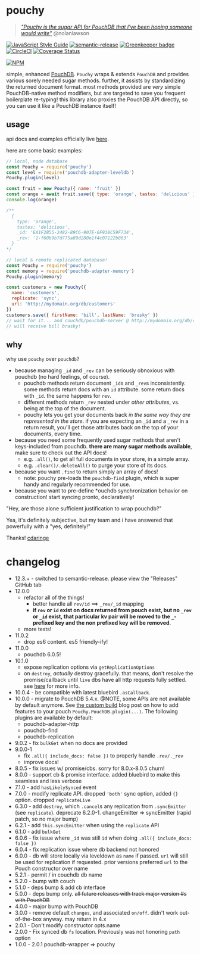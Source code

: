 # pouchy

> [_"Pouchy is the sugar API for PouchDB that I've been hoping someone would write"_](https://twitter.com/nolanlawson/status/647224028529299456)
> @nolanlawson

[![JavaScript Style Guide](https://img.shields.io/badge/code_style-standard-brightgreen.svg)](https://standardjs.com) [![semantic-release](https://img.shields.io/badge/%20%20%F0%9F%93%A6%F0%9F%9A%80-semantic--release-e10079.svg)](https://github.com/semantic-release/semantic-release) [![Greenkeeper badge](https://badges.greenkeeper.io/cdaringe/pouchy.svg)](https://greenkeeper.io/) [![CircleCI](https://circleci.com/gh/cdaringe/pouchy.svg?style=svg)](https://circleci.com/gh/cdaringe/pouchy) [![Coverage Status](https://coveralls.io/repos/github/cdaringe/pouchy/badge.svg?branch=master)](https://coveralls.io/github/cdaringe/pouchy?branch=master)

[![NPM](https://nodei.co/npm/pouchy.png?downloads=true&downloadRank=true&stars=true)](https://nodei.co/npm/pouchy/)


simple, enhanced [PouchDB](https://github.com/pouchdb/pouchdb).  `Pouchy` wraps & extends `PouchDB` and provides various sorely needed sugar methods.  further, it assists by standardizing the returned document format.  most methods provided are _very_ simple PouchDB-native method modifiers, but are targeted to save you frequent boilerplate re-typing!  this library also proxies the PouchDB API directly, so you can use it like a PouchDB instance itself!

## usage

api docs and examples officially live [here](http://cdaringe.github.io/pouchy/).

here are some basic examples:

```js
// local, node database
const Pouchy = require('pouchy')
const level = require('pouchdb-adapter-leveldb')
Pouchy.plugin(level)

const fruit = new Pouchy({ name: 'fruit' })
const orange = await fruit.save({ type: 'orange', tastes: 'delicious' })
console.log(orange)

/**
  {
    type: 'orange',
    tastes: 'delicious',
    _id: 'EA1F2B55-2482-89C6-907E-6F938C59F734',
    _rev: '1-f60b9b7d775a89d280e1f4c07122b863'
  }
*/
```

```js
// local & remote replicated database!
const Pouchy = require('pouchy')
const memory = require('pouchdb-adapter-memory')
Pouchy.plugin(memory)

const customers = new Pouchy({
  name: 'customers',
  replicate: 'sync',
  url: 'http://mydomain.org/db/customers'
})
customers.save({ firstName: 'bill', lastName: 'brasky' })
// wait for it... and couchdb/pouchdb-server @ http://mydomain.org/db/customers
// will receive bill brasky!
```

## why

why use `pouchy` over `pouchdb`?

- because managing `_id` and `_rev` can be seriously obnoxious with pouchdb (no hard feelings, of course).
  - pouchdb methods return document `_id`s and `_rev`s inconsistently.  some methods return docs with an `id` attribute.  some return docs with `_id`.  the same happens for `rev`.
  - different methods return `_rev` nested under _other attributes_, vs. being at the top of the document.
  - pouchy lets you get your documents back _in the same way they are represented in the store_.  if you are expecting an `_id` and a `_rev` in a return result, you'll get those attributes back on the top of your documents, every time.
- because you need some frequently used sugar methods that aren't keys-included from pouchdb.  **there are many sugar methods available**, make sure to check out the API docs!
    - e.g. `.all()`, to get all full documents in your store, in a simple array.
    - e.g. `.clear()/.deleteAll()` to purge your store of its docs.
- because you want `.find` to return simply an array of docs!
  - note: pouchy pre-loads the `pouchdb-find` plugin, which is super handy and regularly recommended for use.
- because you want to pre-define \*ouchdb synchronization behavior on construction!  start syncing pronto, declaratively!

"Hey, are those alone sufficient justification to wrap pouchdb?"

Yea, it's definitely subjective, but my team and i have answered that powerfully with a "yes, definitely!"

Thanks! [cdaringe](http://cdaringe.com/)

# changelog

- 12.3.+ - switched to semantic-release. please view the "Releases" GitHub tab
- 12.0.0
  - refactor all of the things!
    - better handle all `rev/id` ==> `_rev/_id` mapping
    - **if `rev` or `id` exist on docs returned from pouch exist, but no `_rev` or `_id` exist, that particular kv pair will be moved to the `_`-prefixed key and the non prefixed key will be removed**.
  - more tests!
- 11.0.2
  - drop es6 content. es5 friendly-ify!
- 11.0.0
  - pouchdb 6.0.5!
- 10.1.0
  - expose replication options via `getReplicationOptions`
  - on `destroy`, _actually_ destroy gracefully.  that means, don't resolve the promise/callback until `live` dbs have all http requests fully settled. see [here](https://github.com/pouchdb/express-pouchdb/issues/316#issuecomment-241247448) for more info.
- 10.0.4 - be compatible with latest bluebird `.asCallback`.
- 10.0.0 - migrate to PouchDB 5.4.x.  @NOTE, some APIs are not available by default anymore.  See [the custom build](https://pouchdb.com/custom.html) blog post on how to add features to your pouch `Pouchy.PouchDB.plugin(...)`.  The following plugins are available by default:
  - pouchdb-adapter-http
  - pouchdb-find
  - pouchdb-replication
- 9.0.2 - fix `bulkGet` when no docs are provided
- 9.0.0-1
  - fix `.all({ include_docs: false })` to properly handle `.rev/._rev`
  - improve docs!
- 8.0.5 - fix issues w/ promise/cbs. sorry for 8.0.x-8.0.5 churn!
- 8.0.0 - support cb & promise interface.  added bluebird to make this seamless and less verbose
- 7.1.0 - add `hasLikelySynced` event
- 7.0.0 - modify replicate API.  dropped `'both'` sync option, added `{}` option.  dropped `replicateLive`
- 6.3.0 - add `destroy`, which `.cancel`s any replication from `.syncEmitter` (see `replicate`). deprecate 6.2.0-1. changeEmitter => syncEmitter (rapid patch, so no major bump)
- 6.2.1 - add `this.syncEmitter` when using the `replicate` API
- 6.1.0 - add `bulkGet`
- 6.0.6 - fix issue where `_id` was still `id` when doing `.all({ include_docs: false })`
- 6.0.4 - fix replication issue where db backend not honored
- 6.0.0 - db will store locally via leveldown as `name` if passed. `url` will still be used for replication if requested.  prior versions preferred `url` to the Pouch constructor over name
- 5.2.1 - permit / in couchdb db name
- 5.2.0 - bump with couch
- 5.1.0 - deps bump & add cb interface
- 5.0.0 - deps bump only.  ~~all future releases with track major version #s with PouchDB~~
- 4.0.0 - major bump with PouchDB
- 3.0.0 - remove default `changes`, and associated `on/off`. didn't work out-of-the-box anyway.  may return in 4.x
- 2.0.1 - Don't modify constructor opts.name
- 2.0.0 - Fix synced db `fs` location. Previously was not honoring `path` option
- 1.0.0 - 2.0.1 pouchdb-wrapper => pouchy
